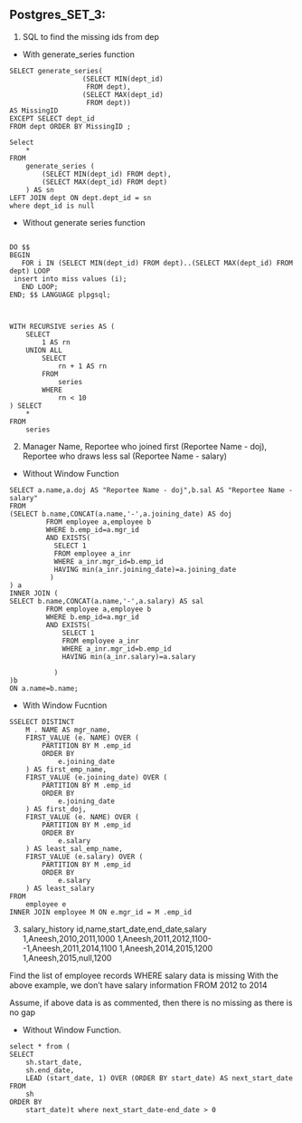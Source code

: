 
## **Postgres_SET_3:**


1. SQL to find the missing ids from dep

* With generate_series function

```
SELECT generate_series(
                  (SELECT MIN(dept_id) 
                   FROM dept),
                  (SELECT MAX(dept_id) 
                   FROM dept)) 
AS MissingID 
EXCEPT SELECT dept_id 
FROM dept ORDER BY MissingID ;
```


```
Select
	*
FROM
	generate_series (
		(SELECT MIN(dept_id) FROM dept),
		(SELECT MAX(dept_id) FROM dept)
	) AS sn
LEFT JOIN dept ON dept.dept_id = sn
where dept_id is null
```




* Without generate series function

```

DO $$
BEGIN
   FOR i IN (SELECT MIN(dept_id) FROM dept)..(SELECT MAX(dept_id) FROM dept) LOOP
 insert into miss values (i);
   END LOOP;
END; $$ LANGUAGE plpgsql;


```
```

WITH RECURSIVE series AS (
	SELECT
		1 AS rn
	UNION ALL
		SELECT
			rn + 1 AS rn
		FROM
			series
		WHERE
			rn < 10
) SELECT
	*
FROM
	series

```

2. Manager Name, Reportee who joined first (Reportee Name - doj), Reportee who draws less sal (Reportee Name - salary)

* Without Window Function
```
SELECT a.name,a.doj AS "Reportee Name - doj",b.sal AS "Reportee Name - salary"
FROM
(SELECT b.name,CONCAT(a.name,'-',a.joining_date) AS doj 
         FROM employee a,employee b
         WHERE b.emp_id=a.mgr_id 
         AND EXISTS(
           SELECT 1
           FROM employee a_inr
           WHERE a_inr.mgr_id=b.emp_id
           HAVING min(a_inr.joining_date)=a.joining_date
          ) 
) a
INNER JOIN (
SELECT b.name,CONCAT(a.name,'-',a.salary) AS sal	
         FROM employee a,employee b
         WHERE b.emp_id=a.mgr_id
         AND EXISTS(
             SELECT 1
             FROM employee a_inr
             WHERE a_inr.mgr_id=b.emp_id
             HAVING min(a_inr.salary)=a.salary
              
           )
)b
ON a.name=b.name;

```
* With Window Fucntion
```
SSELECT DISTINCT
	M . NAME AS mgr_name,
	FIRST_VALUE (e. NAME) OVER (
		PARTITION BY M .emp_id
		ORDER BY
			e.joining_date
	) AS first_emp_name,
	FIRST_VALUE (e.joining_date) OVER (
		PARTITION BY M .emp_id
		ORDER BY
			e.joining_date
	) AS first_doj,
	FIRST_VALUE (e. NAME) OVER (
		PARTITION BY M .emp_id
		ORDER BY
			e.salary
	) AS least_sal_emp_name,
	FIRST_VALUE (e.salary) OVER (
		PARTITION BY M .emp_id
		ORDER BY
			e.salary
	) AS least_salary
FROM
	employee e
INNER JOIN employee M ON e.mgr_id = M .emp_id

```      


3. salary_history
id,name,start_date,end_date,salary
1,Aneesh,2010,2011,1000
1,Aneesh,2011,2012,1100--1,Aneesh,2011,2014,1100
1,Aneesh,2014,2015,1200
1,Aneesh,2015,null,1200

Find the list of employee records WHERE salary data is missing
With the above example, we don’t have salary information FROM 2012 to 2014

Assume, if above data is as commented, then there is no missing as there is no gap

* Without Window Function.

```
select * from (
SELECT
	sh.start_date,
	sh.end_date,
	LEAD (start_date, 1) OVER (ORDER BY start_date) AS next_start_date
FROM
	sh
ORDER BY
	start_date)t where next_start_date-end_date > 0

```



